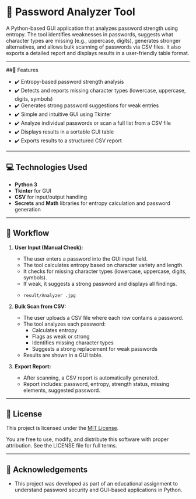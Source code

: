 # 🔐 Password Analyzer Tool 

A Python-based GUI application that analyzes password strength using entropy. The tool identifies weaknesses in passwords, suggests what character types are missing (e.g., uppercase, digits), generates stronger alternatives, and allows bulk scanning of passwords via CSV files. It also exports a detailed report and displays results in a user-friendly table format.

---


##🧠 Features

- ✔️ Entropy-based password strength analysis
- ✔️ Detects and reports missing character types (lowercase, uppercase, digits, symbols)
- ✔️ Generates strong password suggestions for weak entries
- ✔️ Simple and intuitive GUI using Tkinter
- ✔️ Analyze individual passwords or scan a full list from a CSV file
- ✔️ Displays results in a sortable GUI table
- ✔️ Exports results to a structured CSV report

---

## 💻 Technologies Used

- **Python 3**
- **Tkinter** for GUI
- **CSV** for input/output handling
- **Secrets** and **Math** libraries for entropy calculation and password generation

---


## 🔁 Workflow

1. **User Input (Manual Check):**
   - The user enters a password into the GUI input field.
   - The tool calculates entropy based on character variety and length.
   - It checks for missing character types (lowercase, uppercase, digits, symbols).
   - If weak, it suggests a strong password and displays all findings.
   -     result/Analyzer .jpg

2. **Bulk Scan from CSV:**
   - The user uploads a CSV file where each row contains a password.
   - The tool analyzes each password:
     - Calculates entropy
     - Flags as weak or strong
     - Identifies missing character types
     - Suggests a strong replacement for weak passwords
   - Results are shown in a GUI table.

3. **Export Report:**
   - After scanning, a CSV report is automatically generated.
   - Report includes: password, entropy, strength status, missing elements, suggested password.
  

  
  ---

## 🪪 License

This project is licensed under the [MIT License](LICENSE).

You are free to use, modify, and distribute this software with proper attribution. See the LICENSE file for full terms.


---

## 🙌 Acknowledgements

- This project was developed as part of an educational assignment to understand password security and GUI-based applications in Python.



